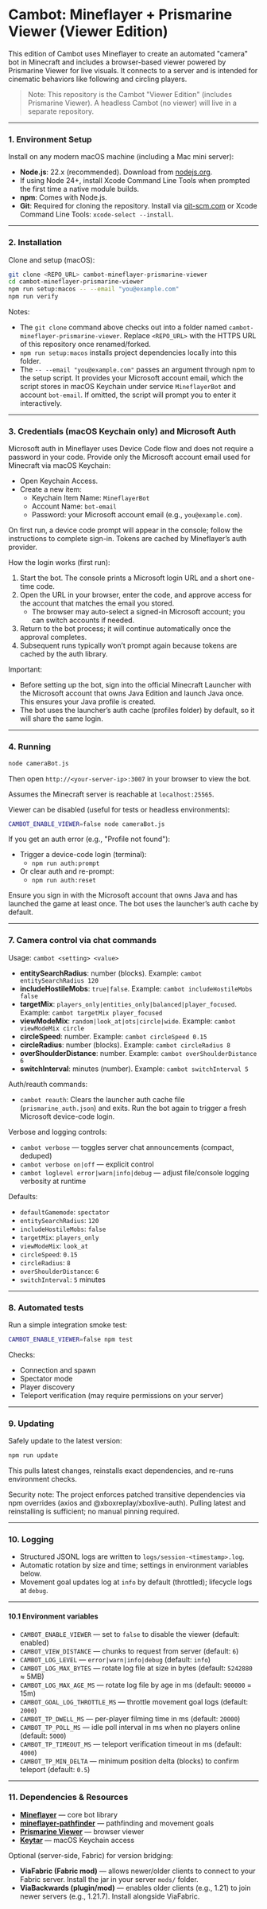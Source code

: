 # Cambot: Mineflayer + Prismarine Viewer (Viewer Edition)

This edition of Cambot uses Mineflayer to create an automated "camera" bot in Minecraft and includes a browser-based viewer powered by Prismarine Viewer for live visuals. It connects to a server and is intended for cinematic behaviors like following and circling players.

> Note: This repository is the Cambot "Viewer Edition" (includes Prismarine Viewer). A headless Cambot (no viewer) will live in a separate repository.

---

### 1. Environment Setup

Install on any modern macOS machine (including a Mac mini server):

- **Node.js**: 22.x (recommended). Download from [nodejs.org](https://nodejs.org/).
- If using Node 24+, install Xcode Command Line Tools when prompted the first time a native module builds.
- **npm**: Comes with Node.js.
- **Git**: Required for cloning the repository. Install via [git-scm.com](https://git-scm.com/download/mac) or Xcode Command Line Tools: `xcode-select --install`.

---

### 2. Installation

Clone and setup (macOS):

```bash
git clone <REPO_URL> cambot-mineflayer-prismarine-viewer
cd cambot-mineflayer-prismarine-viewer
npm run setup:macos -- --email "you@example.com"
npm run verify
```

Notes:
- The `git clone` command above checks out into a folder named `cambot-mineflayer-prismarine-viewer`. Replace `<REPO_URL>` with the HTTPS URL of this repository once renamed/forked.
- `npm run setup:macos` installs project dependencies locally into this folder.
- The `-- --email "you@example.com"` passes an argument through npm to the setup script. It provides your Microsoft account email, which the script stores in macOS Keychain under service `MineflayerBot` and account `bot-email`. If omitted, the script will prompt you to enter it interactively.

---

 

### 3. Credentials (macOS Keychain only) and Microsoft Auth

Microsoft auth in Mineflayer uses Device Code flow and does not require a password in your code. Provide only the Microsoft account email used for Minecraft via macOS Keychain:

- Open Keychain Access.
- Create a new item:
  - Keychain Item Name: `MineflayerBot`
  - Account Name: `bot-email`
  - Password: your Microsoft account email (e.g., `you@example.com`).

On first run, a device code prompt will appear in the console; follow the instructions to complete sign-in. Tokens are cached by Mineflayer’s auth provider.

How the login works (first run):

1. Start the bot. The console prints a Microsoft login URL and a short one-time code.
2. Open the URL in your browser, enter the code, and approve access for the account that matches the email you stored.
   - The browser may auto-select a signed-in Microsoft account; you can switch accounts if needed.
3. Return to the bot process; it will continue automatically once the approval completes.
4. Subsequent runs typically won’t prompt again because tokens are cached by the auth library.

Important:
- Before setting up the bot, sign into the official Minecraft Launcher with the Microsoft account that owns Java Edition and launch Java once. This ensures your Java profile is created.
- The bot uses the launcher’s auth cache (profiles folder) by default, so it will share the same login.

---

### 4. Running

```bash
node cameraBot.js
```

Then open `http://<your-server-ip>:3007` in your browser to view the bot.

Assumes the Minecraft server is reachable at `localhost:25565`.

Viewer can be disabled (useful for tests or headless environments):

```bash
CAMBOT_ENABLE_VIEWER=false node cameraBot.js
```

If you get an auth error (e.g., "Profile not found"):

- Trigger a device-code login (terminal):
  - `npm run auth:prompt`
- Or clear auth and re-prompt:
  - `npm run auth:reset`

Ensure you sign in with the Microsoft account that owns Java and has launched the game at least once. The bot uses the launcher’s auth cache by default.

---

 



 

### 7. Camera control via chat commands

Usage: `cambot <setting> <value>`

- **entitySearchRadius**: number (blocks). Example: `cambot entitySearchRadius 120`
- **includeHostileMobs**: `true|false`. Example: `cambot includeHostileMobs false`
- **targetMix**: `players_only|entities_only|balanced|player_focused`. Example: `cambot targetMix player_focused`
- **viewModeMix**: `random|look_at|ots|circle|wide`. Example: `cambot viewModeMix circle`
- **circleSpeed**: number. Example: `cambot circleSpeed 0.15`
- **circleRadius**: number (blocks). Example: `cambot circleRadius 8`
- **overShoulderDistance**: number. Example: `cambot overShoulderDistance 6`
- **switchInterval**: minutes (number). Example: `cambot switchInterval 5`

Auth/reauth commands:

- `cambot reauth`: Clears the launcher auth cache file (`prismarine_auth.json`) and exits. Run the bot again to trigger a fresh Microsoft device-code login.

Verbose and logging controls:

- `cambot verbose` — toggles server chat announcements (compact, deduped)
- `cambot verbose on|off` — explicit control
- `cambot loglevel error|warn|info|debug` — adjust file/console logging verbosity at runtime

Defaults:

- `defaultGamemode`: `spectator`
- `entitySearchRadius`: `120`
- `includeHostileMobs`: `false`
- `targetMix`: `players_only`
- `viewModeMix`: `look_at`
- `circleSpeed`: `0.15`
- `circleRadius`: `8`
- `overShoulderDistance`: `6`
- `switchInterval`: `5` minutes

---

### 8. Automated tests

Run a simple integration smoke test:

```bash
CAMBOT_ENABLE_VIEWER=false npm test
```

Checks:
- Connection and spawn
- Spectator mode
- Player discovery
- Teleport verification (may require permissions on your server)

---

### 9. Updating

Safely update to the latest version:

```bash
npm run update
```

This pulls latest changes, reinstalls exact dependencies, and re-runs environment checks.

Security note: The project enforces patched transitive dependencies via npm overrides (axios and @xboxreplay/xboxlive-auth). Pulling latest and reinstalling is sufficient; no manual pinning required.

---

### 10. Logging

- Structured JSONL logs are written to `logs/session-<timestamp>.log`.
- Automatic rotation by size and time; settings in environment variables below.
- Movement goal updates log at `info` by default (throttled); lifecycle logs at `debug`.

---

#### 10.1 Environment variables

- `CAMBOT_ENABLE_VIEWER` — set to `false` to disable the viewer (default: enabled)
- `CAMBOT_VIEW_DISTANCE` — chunks to request from server (default: `6`)
- `CAMBOT_LOG_LEVEL` — `error|warn|info|debug` (default: `info`)
- `CAMBOT_LOG_MAX_BYTES` — rotate log file at size in bytes (default: `5242880` ≈ 5MB)
- `CAMBOT_LOG_MAX_AGE_MS` — rotate log file by age in ms (default: `900000` = 15m)
- `CAMBOT_GOAL_LOG_THROTTLE_MS` — throttle movement goal logs (default: `2000`)
- `CAMBOT_TP_DWELL_MS` — per-player filming time in ms (default: `20000`)
- `CAMBOT_TP_POLL_MS` — idle poll interval in ms when no players online (default: `5000`)
- `CAMBOT_TP_TIMEOUT_MS` — teleport verification timeout in ms (default: `4000`)
- `CAMBOT_TP_MIN_DELTA` — minimum position delta (blocks) to confirm teleport (default: `0.5`)

---

### 11. Dependencies & Resources

- **[Mineflayer](https://github.com/PrismarineJS/mineflayer)** — core bot library
- **[mineflayer-pathfinder](https://github.com/PrismarineJS/mineflayer-pathfinder)** — pathfinding and movement goals
- **[Prismarine Viewer](https://github.com/PrismarineJS/prismarine-viewer)** — browser viewer
- **[Keytar](https://github.com/atom/node-keytar)** — macOS Keychain access

Optional (server-side, Fabric) for version bridging:

- **ViaFabric (Fabric mod)** — allows newer/older clients to connect to your Fabric server. Install the jar in your server `mods/` folder.
- **ViaBackwards (plugin/mod)** — enables older clients (e.g., 1.21) to join newer servers (e.g., 1.21.7). Install alongside ViaFabric.

 